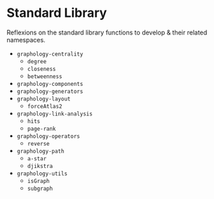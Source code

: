 # Standard Library

Reflexions on the standard library functions to develop & their related namespaces.

* `graphology-centrality`
  * `degree`
  * `closeness`
  * `betweenness`
* `graphology-components`
* `graphology-generators`
* `graphology-layout`
  * `forceAtlas2`
* `graphology-link-analysis`
  * `hits`
  * `page-rank`
* `graphology-operators`
  * `reverse`
* `graphology-path`
  * `a-star`
  * `djikstra`
* `graphology-utils`
  * `isGraph`
  * `subgraph`
